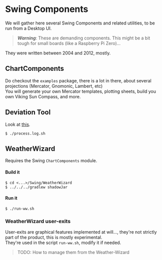 # Swing Components
We will gather here several Swing Components and related utilities, to be run from a Desktop UI.

> _**Warning**_: These are demanding components. This might be a bit tough for small boards (like a Raspberry Pi Zero)...

They were written between 2004 and 2012, mostly.

## ChartComponents
Do checkout the `examples` package, there is a lot in there, about several projections (Mercator, Gnomonic, Lambert, etc)  
You will generate your own Mercator templates, plotting sheets, build you own Viking Sun Compass, and more.

## Deviation Tool
Look at [this](./Deviation-Tool/README.md).  
```
$ ./process.log.sh
```

## WeatherWizard
Requires the Swing `ChartComponents` module.

#### Build it
```
$ cd <...>/Swing/WeatherWizard
$ ../../../gradlew shadowJar
```
#### Run it
```
$ ./run-ww.sh
```

### WeatherWizard user-exits
User-exits are graphical features implemented at will..., they're not strictly part of the product,
this is mostly experimental.  
They're used in the script `run-ww.sh`, modify it if needed.

> TODO: How to manage them from the Weather-Wizard

